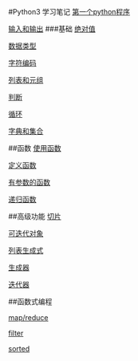 #Python3 学习笔记
[第一个python程序](https://github.com/kHRYSTAL/StartLearningPython/blob/master/01_calc.py)

[输入和输出](https://github.com/kHRYSTAL/StartLearningPython/blob/master/02_input.py)
###基础
[绝对值](https://github.com/kHRYSTAL/StartLearningPython/blob/master/03_python_base/01_abs_value.py)

[数据类型](https://github.com/kHRYSTAL/StartLearningPython/blob/master/03_python_base/02_data_type.py)

[字符编码](https://github.com/kHRYSTAL/StartLearningPython/blob/master/03_python_base/03_character_encoding.py)

[列表和元组](https://github.com/kHRYSTAL/StartLearningPython/blob/master/03_python_base/04_list_tuple.py)

[判断](https://github.com/kHRYSTAL/StartLearningPython/blob/master/03_python_base/05_conditions.py)

[循环](https://github.com/kHRYSTAL/StartLearningPython/blob/master/03_python_base/06_loop.py)

[字典和集合](https://github.com/kHRYSTAL/StartLearningPython/blob/master/03_python_base/07_dict_set.py)

##函数
[使用函数](https://github.com/kHRYSTAL/StartLearningPython/blob/master/04_funtcion/01_use_function.py)

[定义函数](https://github.com/kHRYSTAL/StartLearningPython/blob/master/04_funtcion/02_define_function.py)

[有参数的函数](https://github.com/kHRYSTAL/StartLearningPython/blob/master/04_funtcion/03_function_parm.py)

[递归函数](https://github.com/kHRYSTAL/StartLearningPython/blob/master/04_funtcion/04_recurse_function.py)

##高级功能
[切片](https://github.com/kHRYSTAL/StartLearningPython/blob/master/05_senior_features/02_chip.py)

[可迭代对象](https://github.com/kHRYSTAL/StartLearningPython/blob/master/05_senior_features/03_iteration.py)

[列表生成式](https://github.com/kHRYSTAL/StartLearningPython/blob/master/05_senior_features/04_list_comprehensions.py)

[生成器](https://github.com/kHRYSTAL/StartLearningPython/blob/master/05_senior_features/05_generator.py)

[迭代器](https://github.com/kHRYSTAL/StartLearningPython/blob/master/05_senior_features/06_iterator.py)


##函数式编程

[map/reduce](https://github.com/kHRYSTAL/StartLearningPython/blob/master/06_functional_programming/01_map_reduce.py)

[filter](https://github.com/kHRYSTAL/StartLearningPython/blob/master/06_functional_programming/02_filter.py)

[sorted](https://github.com/kHRYSTAL/StartLearningPython/blob/master/06_functional_programming/03_sorted.py)

